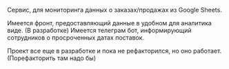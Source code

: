 Сервис, для мониторинга данных о заказах/продажах из Google Sheets.

Имеется фронт, предоставляющий данные в удобном для аналитика виде. (В разработке)
Имеется телеграм бот, информирующий сотрудников о просроченных датах поставок.

Проект все еще в разработке и пока не рефакторился, но оно работает. (Порефакторить там надо бы)
